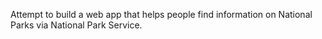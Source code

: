 Attempt to build a web app that helps people find information on National Parks via National Park Service.
